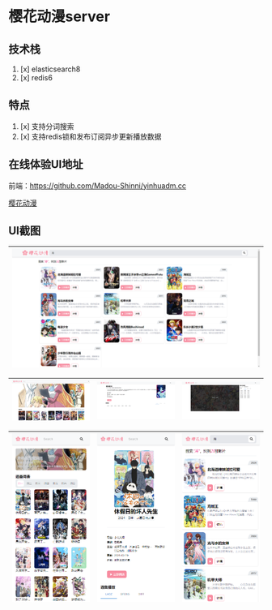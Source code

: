 # 樱花动漫server

## 技术栈

1. [x] elasticsearch8
2. [x] redis6

## 特点

1. [x] 支持分词搜索
2. [x] 支持redis锁和发布订阅异步更新播放数据

## 在线体验UI地址

前端：https://github.com/Madou-Shinni/yinhuadm.cc

[樱花动漫](http://185.242.234.97:10002/)

## UI截图

| ![search](./assets/search.png) |
|--------------------------------|

| ![home](./assets/home.png) | ![detail](./assets/detail.png) | ![play](./assets/play.png) |
|----------------------------|--------------------------------|----------------------------|

| ![home-mobile](./assets/home-mobile.png) | ![detail-mobile](./assets/detail-mobile.png) | ![search-mobile](./assets/search-mobile.png) |
|------------------------------------------|----------------------------------------------|----------------------------------------------|